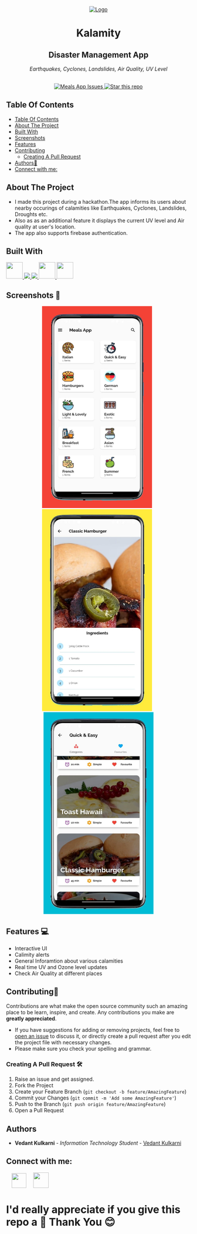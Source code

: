 <br/>
<p align="center">
  <a href="https://github.com/vedantkulkarni/MealsApp">
    <img src="[Tech4bit\Kalmity-logo.jpeg](https://github.com/vedantkulkarni/Tech4bit/blob/main/Kalmity-logo.jpeg)" alt="Logo" width="100" height="100">
  </a>

  <h1 align="center">Kalamity</br><h2 align = "center">Disaster Management App</h2></h1>

  <p align="center" ><i>
    Earthquakes, Cyclones, Landslides, Air Quality, UV Level</i>
    <br/>
    <br/>   
  </p>
</p>



<div align="center">
    <a href="https://github.com/vedantkulkarni/MealsApp/issues" target="blank">
<img src="https://img.shields.io/bitbucket/issues-raw/vedantkulkarni/MealsApp?style=flat-square" alt="Meals App Issues"/>
</a>
    <a href="https://github.com/vedantkulkarni/MealsApp/stargazers" target="blank">
<img src="https://img.shields.io/packagist/stars/vedantkulkarni/MealsApp?style=flat-square" alt="Star this repo"/>
</a>
</div>

## Table Of Contents

- [Table Of Contents](#table-of-contents)
- [About The Project](#about-the-project)
- [Built With](#built-with)
- [Screenshots](#screenshots)
- [Features](#features)
- [Contributing](#contributing)
  - [Creating A Pull Request](#creating-a-pull-request)
- [Authors🚀](#authors)
- [Connect with me:](#connect-with-me)
  

  


## About The Project

* I made this project during a hackathon.The app informs its users about nearby occurings of calamities like Earthquakes, Cyclones, Landslides, Droughts etc.
* Also as as an additional feature it displays the current UV level and Air quality at user's location.
* The app also supports firebase authentication.
 



## Built With

<p align="left">
<a href="https://flutter.dev/" target="_blank"><img src="https://img.icons8.com/color/48/000000/flutter.png" width="45" height="45"/> </a> 
<a href="https://git-scm.com/" target="_blank"> <img src="https://img.icons8.com/color/48/000000/git.png"/> </a> 
<a href="https://code.visualstudio.com/" target="_blank"> <img src="https://img.icons8.com/color/48/000000/visual-studio-code-2019.png"/> </a> 
<a href="https://www.dartpad.dev/?null_safety=true" target="_blank"><img src="https://img.icons8.com/color/48/000000/dart.png" width="45" height="45"/> </a>
<a href="https://github.com/" target="_blank"><img src="https://img.icons8.com/nolan/128/github.png" width="45" height="45"/> </a>
</p>

</p>




## Screenshots 🚀
<div align ="center">
<img src="https://github.com/vedantkulkarni/MealsApp/blob/master/screenshots/WhatsApp%20Image%202021-10-21%20at%2011.38.52%20PM.jpeg" width=300 height=550>&nbsp;&nbsp;<img src="https://github.com/vedantkulkarni/MealsApp/blob/master/screenshots/WhatsApp%20Image%202021-10-21%20at%2011.38.02%20PM%20(2).jpeg" width=300 height=550>&nbsp;&nbsp;<img src="https://github.com/vedantkulkarni/MealsApp/blob/master/screenshots/WhatsApp%20Image%202021-10-21%20at%2011.38.02%20PM.jpeg" width=300 height=550>
</div>



## Features 💻
* Interactive UI
* Calimity alerts
* General Inforamtion about various calamities
* Real time UV and Ozone level updates
* Check Air Quality at different places



## Contributing:hugs:

Contributions are what make the open source community such an amazing place to be learn, inspire, and create. Any contributions you make are **greatly appreciated**.
* If you have suggestions for adding or removing projects, feel free to [open an issue](https://github.com/vedantkulkarni/MealsApp/issues/new) to discuss it, or directly create a pull request after you edit the project file with necessary changes.
* Please make sure you check your spelling and grammar.



### Creating A Pull Request 🛠️
1. Raise an issue and get assigned.
2. Fork the Project
3. Create your Feature Branch (`git checkout -b feature/AmazingFeature`)
4. Commit your Changes (`git commit -m 'Add some AmazingFeature'`)
5. Push to the Branch (`git push origin feature/AmazingFeature`)
6. Open a Pull Request



## Authors

* **Vedant Kulkarni** - *Information Technology Student* - [Vedant Kulkarni](https://github.com/vedantkulkarni) 


## Connect with me:
<a href = "https://www.linkedin.com/in/vedant-kulkarni-951770207/"><img src="https://cdn-icons-png.flaticon.com/512/124/124011.png" hspace="15" width="40" height="40"/></a>
<a href = "https://www.instagram.com/_vedant__kulkarni_/"><img src="https://cdn-icons-png.flaticon.com/512/355/355975.png" width="42" height="42"/></a>

 
# I'd really appreciate if you give this repo a  🌟 Thank You 😊
